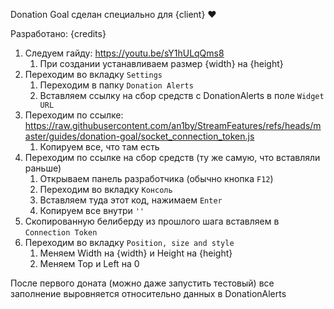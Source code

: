 Donation Goal сделан специально для {client} ♥

Разработано: {credits}

1. Следуем гайду: https://youtu.be/sY1hULqQms8
   1. При создании устанавливаем размер {width} на {height}
2. Переходим во вкладку `Settings`
   1. Переходим в папку `Donation Alerts`
   2. Вставляем ссылку на сбор средств с DonationAlerts в поле `Widget URL`
3. Переходим по ссылке: https://raw.githubusercontent.com/an1by/StreamFeatures/refs/heads/master/guides/donation-goal/socket_connection_token.js
   1. Копируем все, что там есть
4. Переходим по ссылке на сбор средств (ту же самую, что вставляли раньше)
   1. Открываем панель разработчика (обычно кнопка `F12`)
   2. Переходим во вкладку `Консоль`
   3. Вставляем туда этот код, нажимаем `Enter`
   4. Копируем все внутри `''`
5. Скопированную белиберду из прошлого шага вставляем в `Connection Token`
6. Переходим во вкладку `Position, size and style`
   1. Меняем Width на {width} и Height на {height}
   2. Меняем Top и Left на 0

После первого доната (можно даже запустить тестовый)
все заполнение выровняется относительно данных в DonationAlerts
